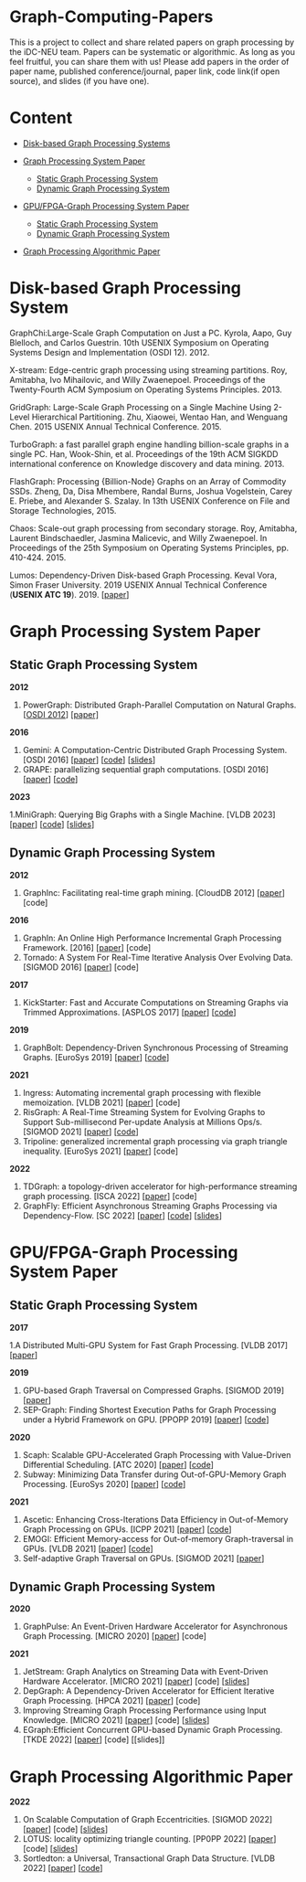 # Graph-Computing-Papers
This is a project to collect and share related papers on graph processing by the iDC-NEU team. Papers can be systematic or algorithmic. As long as you feel fruitful, you can share them with us! Please add papers in the order of paper name, published conference/journal, paper link, code link(if open source), and slides (if you have one).
# Content
- [Disk-based Graph Processing Systems](#Disk-based-Graph-Processing-System)
- [Graph Processing System Paper](#Graph-Processing-System-Paper)
  
  - [Static Graph Processing System](#Static-Graph-Processing-System)
  - [Dynamic Graph Processing System](#Dynamic-Graph-Processing-System)
  
- [GPU/FPGA-Graph Processing System Paper](#GPU/FPGA-Graph-Processing-System-Paper)

  - [Static Graph Processing System](#GPU/FPGA-Static-Graph-Processing-System)
  - [Dynamic Graph Processing System](#GPU/FPGA-Dynamic-Graph-Processing-System)

- [Graph Processing  Algorithmic Paper](#GNN-Algorithmic-Paper)

# <span id = "Disk-based-Graph-Processing-System">Disk-based Graph Processing System</span>

GraphChi:Large-Scale Graph Computation on Just a PC. Kyrola, Aapo, Guy Blelloch, and Carlos Guestrin. 10th USENIX Symposium on Operating Systems Design and Implementation (OSDI 12). 2012.

X-stream: Edge-centric graph processing using streaming partitions. Roy, Amitabha, Ivo Mihailovic, and Willy Zwaenepoel. Proceedings of the Twenty-Fourth ACM Symposium on Operating Systems Principles. 2013.

GridGraph: Large-Scale Graph Processing on a Single Machine Using 2-Level Hierarchical Partitioning. Zhu, Xiaowei, Wentao Han, and Wenguang Chen. 2015 USENIX Annual Technical Conference. 2015.

TurboGraph: a fast parallel graph engine handling billion-scale graphs in a single PC. Han, Wook-Shin, et al.  Proceedings of the 19th ACM SIGKDD international conference on Knowledge discovery and data mining. 2013.

FlashGraph: Processing {Billion-Node} Graphs on an Array of Commodity SSDs. Zheng, Da, Disa Mhembere, Randal Burns, Joshua Vogelstein, Carey E. Priebe, and Alexander S. Szalay. In 13th USENIX Conference on File and Storage Technologies, 2015.

Chaos: Scale-out graph processing from secondary storage. Roy, Amitabha, Laurent Bindschaedler, Jasmina Malicevic, and Willy Zwaenepoel. In Proceedings of the 25th Symposium on Operating Systems Principles, pp. 410-424. 2015.

Lumos: Dependency-Driven Disk-based Graph Processing. Keval Vora, Simon Fraser University. 2019 USENIX Annual Technical Conference (**USENIX ATC 19**). 2019. [[paper](https://www.usenix.org/system/files/atc19-vora.pdf)]

# <span id = "Graph-Processing-System-Paper">Graph Processing System Paper</span>
## <span id = "Static-Graph-Processing-System">Static Graph Processing System</span>
**2012**

1. PowerGraph: Distributed Graph-Parallel Computation on Natural Graphs. [[OSDI 2012](https://dl.acm.org/doi/proceedings/10.5555/2387880)] [[paper]](https://dl.acm.org/doi/10.5555/2387880.2387883)

**2016**

1. Gemini: A Computation-Centric Distributed Graph Processing System. [OSDI 2016] [[paper](https://dl.acm.org/doi/10.5555/3026877.3026901)] [[code](https://github.com/thu-pacman/GeminiGraph)] [[slides](https://www.usenix.org/sites/default/files/conference/protected-files/osdi16_slides_zhu.pdf)]
2. GRAPE: parallelizing sequential graph computations.  [OSDI 2016] [[paper](https://dl.acm.org/doi/10.14778/3137765.3137801)] [[code](https://github.com/alibaba/libgrape-lite)]

**2023**

1.MiniGraph: Querying Big Graphs with a Single Machine. [VLDB 2023] [[paper](https://www.vldb.org/pvldb/vol16/p2172-liu.pdf)] [[code](https://github.com/SICS-Fundamental-Research-Center/MiniGraph)] [[slides](./slides/MiniGraph.pptx)]

## <span id = "Dynamic-Graph-Processing-System">Dynamic Graph Processing System</span>

**2012**

1. GraphInc: Facilitating real-time graph mining.  [CloudDB 2012] [[paper](https://dl.acm.org/doi/10.1145/2390021.2390023)] [code]

**2016**

1. GraphIn: An Online High Performance Incremental Graph Processing Framework.  [2016] [[paper](https://dl.acm.org/doi/10.1007/978-3-319-43659-3_24)] [code]
2. Tornado: A System For Real-Time Iterative Analysis Over Evolving Data.  [SIGMOD 2016] [[paper](https://dl.acm.org/doi/epdf/10.1145/2882903.2882950)] [code]

**2017**

1. KickStarter: Fast and Accurate Computations on Streaming Graphs via Trimmed Approximations.  [ASPLOS  2017] [[paper](https://dl.acm.org/doi/10.1145/3037697.3037748)] [[code](https://github.com/pdclab/graphbolt)]

**2019**

1. GraphBolt: Dependency-Driven Synchronous Processing of Streaming Graphs.  [EuroSys 2019] [[paper](https://dl.acm.org/doi/10.1145/3302424.3303974)] [[code](https://github.com/pdclab/graphbolt)]

**2021**

1. Ingress: Automating incremental graph processing with flexible memoization.  [VLDB 2021] [[paper](https://dl.acm.org/doi/10.14778/3461535.3461550)] [code]
2.  RisGraph: A Real-Time Streaming System for Evolving Graphs to Support Sub-millisecond Per-update Analysis at Millions Ops/s.  [SIGMOD 2021] [[paper](https://dl.acm.org/doi/10.1145/3448016.3457263)] [[code](https://github.com/thu-pacman/RisGraph)]
3. Tripoline: generalized incremental graph processing via graph triangle inequality.  [EuroSys 2021] [[paper](https://dl.acm.org/doi/10.1145/3447786.3456226)] [code]

**2022**
1. TDGraph: a topology-driven accelerator for high-performance streaming graph processing. [ISCA 2022] [[paper](https://dl.acm.org/doi/abs/10.1145/3470496.3527409)] [code]
2. GraphFly: Efficient Asynchronous Streaming Graphs Processing via Dependency-Flow. [SC 2022] [[paper](https://www.computer.org/csdl/proceedings-article/sc/2022/544400a632/1I0bT0fhTqM)] [[code](https://github.com/GFLY-PAPER/GraphFly)] [[slides](./slides/SC20-graphfly.pptx)]



# <span id = "GPU/FPGA-Graph-Processing-System-Paper">GPU/FPGA-Graph Processing System Paper</span>

## <span id = "GPU/FPGA-Static-Graph-Processing-System">Static Graph Processing System</span>
**2017**

1.A Distributed Multi-GPU System for Fast Graph Processing. [VLDB 2017] [[paper](http://www.vldb.org/pvldb/vol11/p297-jia.pdf)]

**2019**

1. GPU-based Graph Traversal on Compressed Graphs. [SIGMOD 2019] [[paper](https://dl.acm.org/doi/pdf/10.1145/3299869.3319871)]
2. SEP-Graph: Finding Shortest Execution Paths for Graph Processing under a Hybrid Framework on GPU. [PPOPP 2019] [[paper](https://dl.acm.org/doi/pdf/10.1145/3293883.3295733)] [[code](https://github.com/SEP-Graph/sep-graph.git)]

**2020**

1. Scaph: Scalable GPU-Accelerated Graph Processing with Value-Driven Differential Scheduling. [ATC 2020] [[paper](https://www.usenix.org/system/files/atc20-zheng.pdf)] [[code](https://github.com/ftxj/Scaph.git)]
2. Subway: Minimizing Data Transfer during Out-of-GPU-Memory Graph Processing. [EuroSys 2020] [[paper](https://dl.acm.org/doi/pdf/10.1145/3342195.3387537)] [[code](https://github.com/AutomataLab/Subway.git)]

**2021**

1. Ascetic: Enhancing Cross-Iterations Data Efficiency in Out-of-Memory Graph Processing on GPUs. [ICPP 2021] [[paper](https://dl.acm.org/doi/pdf/10.1145/3472456.3472457)] [[code](https://github.com/NKU-EmbeddedSystem/Ascetic.git)]
2. EMOGI: Efficient Memory-access for Out-of-memory Graph-traversal in GPUs.  [VLDB 2021] [[paper](http://www.vldb.org/pvldb/vol14/p114-min.pdf)] [[code](https://github.com/illinois-impact/EMOGI.git)]
3. Self-adaptive Graph Traversal on GPUs. [SIGMOD 2021] [[paper](https://dl.acm.org/doi/pdf/10.1145/3448016.3457279)]
## <span id = "GPU/FPGA-Dynamic-Graph-Processing-System">Dynamic Graph Processing System</span>

**2020**

1. GraphPulse: An Event-Driven Hardware Accelerator for Asynchronous Graph Processing. [MICRO 2020] [[paper](https://ieeexplore.ieee.org/document/9251946)] [code]

**2021**


  1.  JetStream: Graph Analytics on Streaming Data with Event-Driven Hardware Accelerator. [MICRO 2021] [[paper](https://dl.acm.org/doi/abs/10.1145/3466752.3480126)] [code] [[slides](./slides/JetStream.pptx)]
  2.  DepGraph: A Dependency-Driven Accelerator for Efficient Iterative Graph Processing. [HPCA 2021] [[paper](https://ieeexplore.ieee.org/abstract/document/9407071)] [code]
  3.  Improving Streaming Graph Processing Performance using Input Knowledge. [MICRO 2021] [[paper](https://dl.acm.org/doi/10.1145/3466752.3480096)] [code] [[slides](./slides/micro21-ABR.pptx)]
  4.  EGraph:Efficient Concurrent GPU-based Dynamic Graph Processing. [TKDE 2022] [[paper](https://ieeexplore.ieee.org/document/9767630)] [code] [[slides]]


# <span id = "Graph-Processing-Algorithmic-Paper">Graph Processing  Algorithmic Paper</span>

**2022**


  1.  On Scalable Computation of Graph Eccentricities. [SIGMOD 2022] [[paper](https://dl.acm.org/doi/10.1145/3514221.3517874)] [code] [[slides](./slides/IFECC.pptx)]
  2.  LOTUS: locality optimizing triangle counting. [PP0PP 2022] [[paper](https://dl.acm.org/doi/10.1145/3503221.3508402)] [code] [[slides](./slides/LOTUS.pptx)]
  3. Sortledton: a Universal, Transactional Graph Data Structure. [VLDB 2022] [[paper](https://www.vldb.org/pvldb/vol15/p1173-fuchs.pdf)] [[code](https://gitlab.db.in.tum.de/per.fuchs/sortledton/)]



